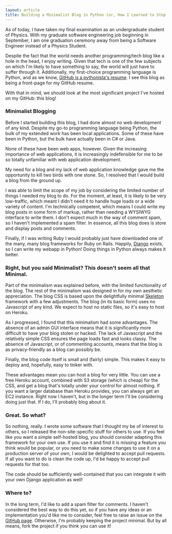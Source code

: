 ```yaml
---
layout: article
title: Building a Minimalist Blog in Python (or, How I Learned to Stop Worrying and Love Web Development).
---
```


As of today, I have taken my final examination as an undergraduate student of
Physics. With my graduate software engineering job beginning in September, I
am one graduation ceremony away from being a Software Engineer instead of a
Physics Student.

Despite the fact that the world needs another programming/tech blog like a
hole in the head, I enjoy writing. Given that tech is one of the few subjects
on which I'm likely to have something to say, the world will just have to
suffer through it. Additionally, my first-choice programming language is
Python, and as we know, [GitHub is a pythonista's resume](http://pydanny.blogspot.co.uk/2011/08/github-is-my-resume.html).
I see this blog as being a front-page for my GitHub resume.

With that in mind, we should look at the most significant project I've hosted
on my GitHub: this blog!

### Minimalist Blogging

Before I started building this blog, I had done almost no web development of
any kind. Despite my go-to programming language being Python, the bulk of my
extended work has been local applications. Some of these have been in Python,
but the bulk have actually been in C# or Java.

None of these have been web apps, however. Given the increasing importance of
web applications, it is increasingly indefensible for me to be so totally
unfamiliar with web application development.

My need for a blog and my lack of web application knowledge gave me the
opportunity to kill two birds with one stone. So, I resolved that I would
build a blog from the ground up.

I was able to limit the scope of my job by considering the limited number of
things I needed my blog to do. For the moment, at least, it is likely to be
very low-traffic, which meant I didn't need it to handle huge loads or a wide
variety of content. I'm technically competent, which means I could write my
blog posts in some form of markup, rather than needing a WYSIWYG interface to
write them. I don't expect much in the way of comment spam, so I haven't
implemented a spam filter. In essence, all this blog does is store and display
posts and comments.

Finally, if I was writing Ruby I would probably just have downloaded one of
the many, many blog frameworks for Ruby on Rails. Happily,
[Django](https://www.djangoproject.com/) exists, so I can write my webapp in
Python! Doing things in Python always makes it better.

### Right, but you said Minimalist? This doesn't seem all that Minimal.

Part of the minimalism was explained before, with the limited functionality
of the blog. The rest of the minimalism was designed in for my own aesthetic
appreciation. The blog CSS is based upon the delightfully minimal
[Skeleton](http://www.getskeleton.com/) framework with a few adjustments. The
blog (in its basic form) uses no Javascript of any kind. We expect to host no
static files, so it's easy to host on Heroku.

As I progressed, I found that this minimalism had some advantages. The absence
of an admin GUI interface means that it is significantly more difficult to
have your blog stolen or hacked. The lack of Javascript and the relatively
simple CSS ensures the page loads fast and looks classy. The absence of
Javascript, or of commenting accounts, means that the blog is as
privacy-friendly as a blog can possibly be.

Finally, the blog code itself is small and (fairly) simple. This makes it
easy to deploy and, hopefully, easy to tinker with.

These advantages mean you can host a blog for very little. You can use a free
Heroku account, combined with S3 storage (which is cheap) for the CSS, and get
a blog that's totally under your control for almost nothing. If you want a
larger database than Heroku provides, you can always get an EC2 instance.
Right now I haven't, but in the longer term I'll be considering doing just
that. If I do, I'll probably blog about it.

### Great. So what?

So nothing, really. I wrote some software that I thought my be of interest to
others, so I released the non-site-specific stuff for others to use. If you
feel like you want a simple self-hosted blog, you should consider adapting
this framework for your own use. If you use it and find it is missing a
feature you think would be popular, or you need to make some changes to use it
on a production server of your own, I would be delighted to accept pull
requests. If all you want to do is clean the code up, I'd be happy to accept
pull requests for that too.

The code should be sufficiently well-contained that you can integrate it with
your own Django application as well!

### Where to?

In the long term, I'd like to add a spam filter for comments. I haven't
considered the best way to do this yet, so if you have any ideas or an
implementation you'd like me to consider, feel free to raise an issue on the
[GitHub page](https://github.com/Lukasa/minimalog). Otherwise, I'm probably
keeping the project minimal. But by all means, fork the project if you think
you can use it!

